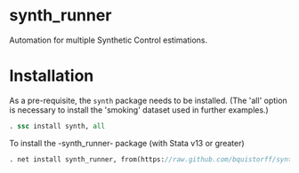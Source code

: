 synth_runner
========

Automation for multiple Synthetic Control estimations. 

Installation
=======

As a pre-requisite, the `synth` package needs to be installed. (The 'all' option is necessary to install the 'smoking' dataset used in further examples.)

```Stata
. ssc install synth, all
```

To install the -synth_runner- package (with Stata v13 or greater)

```Stata
. net install synth_runner, from(https://raw.github.com/bquistorff/synth_runner/master/) replace
```
